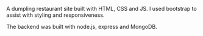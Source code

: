 A dumpling restaurant site built with HTML, CSS and JS. I used bootstrap to assist with styling and responsiveness. 

The backend was built with node.js, express and MongoDB.
